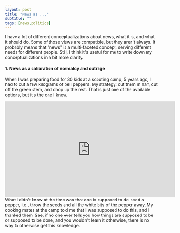 ```yaml
---
layout: post
title: "News as ..."
subtitle: ""
tags: [news,politics]
---
```


I have a lot of different conceptualizations about news, what it is, and what it should do. Some of those views are compatible, but they aren't always. It probably means that "news" is a multi-faceted concept, serving different needs for different people. Still, I think it's useful for me to write down my conceptualizations in a bit more clarity.

#### 1. News as a calibration of normalcy and outrage

When I was preparing food for 30 kids at a scouting camp, 5 years ago, I had to cut a few kilograms of bell peppers. My strategy: cut them in half, cut off the green stem, and chop up the rest. That is just one of the available options, but it's the one I knew.  
<iframe width="560" height="315" src="https://www.youtube-nocookie.com/embed/MW2hN3IwIPM" frameborder="0" allow="accelerometer; autoplay; clipboard-write; encrypted-media; gyroscope; picture-in-picture" allowfullscreen></iframe>  
What I didn't know at the time was that one is supposed to de-seed a pepper, i.e., throw the seeds and all the white bits of the pepper away. My cooking mates at the camp told me that I was supposed to do this, and I thanked them. See, if no one ever tells you how things are supposed to be or supposed to be done, and you wouldn't learn it otherwise, there is no way to otherwise get this knowledge.

